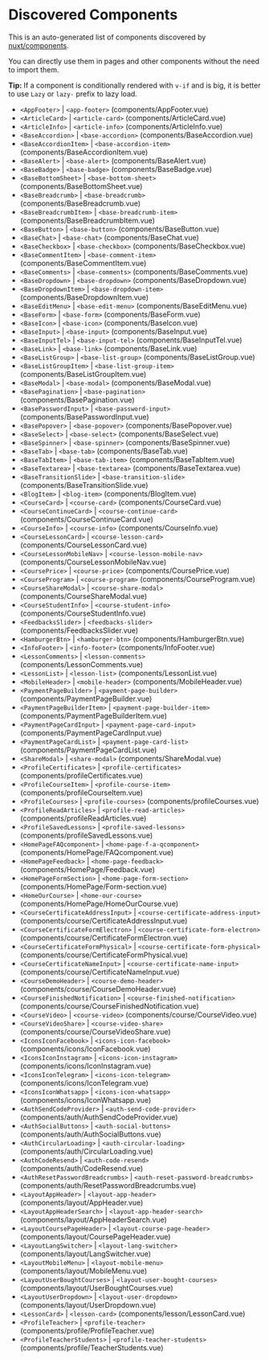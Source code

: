 # Discovered Components

This is an auto-generated list of components discovered by [nuxt/components](https://github.com/nuxt/components).

You can directly use them in pages and other components without the need to import them.

**Tip:** If a component is conditionally rendered with `v-if` and is big, it is better to use `Lazy` or `lazy-` prefix to lazy load.

- `<AppFooter>` | `<app-footer>` (components/AppFooter.vue)
- `<ArticleCard>` | `<article-card>` (components/ArticleCard.vue)
- `<ArticleInfo>` | `<article-info>` (components/ArticleInfo.vue)
- `<BaseAccordion>` | `<base-accordion>` (components/BaseAccordion.vue)
- `<BaseAccordionItem>` | `<base-accordion-item>` (components/BaseAccordionItem.vue)
- `<BaseAlert>` | `<base-alert>` (components/BaseAlert.vue)
- `<BaseBadge>` | `<base-badge>` (components/BaseBadge.vue)
- `<BaseBottomSheet>` | `<base-bottom-sheet>` (components/BaseBottomSheet.vue)
- `<BaseBreadcrumb>` | `<base-breadcrumb>` (components/BaseBreadcrumb.vue)
- `<BaseBreadcrumbItem>` | `<base-breadcrumb-item>` (components/BaseBreadcrumbItem.vue)
- `<BaseButton>` | `<base-button>` (components/BaseButton.vue)
- `<BaseChat>` | `<base-chat>` (components/BaseChat.vue)
- `<BaseCheckbox>` | `<base-checkbox>` (components/BaseCheckbox.vue)
- `<BaseCommentItem>` | `<base-comment-item>` (components/BaseCommentItem.vue)
- `<BaseComments>` | `<base-comments>` (components/BaseComments.vue)
- `<BaseDropdown>` | `<base-dropdown>` (components/BaseDropdown.vue)
- `<BaseDropdownItem>` | `<base-dropdown-item>` (components/BaseDropdownItem.vue)
- `<BaseEditMenu>` | `<base-edit-menu>` (components/BaseEditMenu.vue)
- `<BaseForm>` | `<base-form>` (components/BaseForm.vue)
- `<BaseIcon>` | `<base-icon>` (components/BaseIcon.vue)
- `<BaseInput>` | `<base-input>` (components/BaseInput.vue)
- `<BaseInputTel>` | `<base-input-tel>` (components/BaseInputTel.vue)
- `<BaseLink>` | `<base-link>` (components/BaseLink.vue)
- `<BaseListGroup>` | `<base-list-group>` (components/BaseListGroup.vue)
- `<BaseListGroupItem>` | `<base-list-group-item>` (components/BaseListGroupItem.vue)
- `<BaseModal>` | `<base-modal>` (components/BaseModal.vue)
- `<BasePagination>` | `<base-pagination>` (components/BasePagination.vue)
- `<BasePasswordInput>` | `<base-password-input>` (components/BasePasswordInput.vue)
- `<BasePopover>` | `<base-popover>` (components/BasePopover.vue)
- `<BaseSelect>` | `<base-select>` (components/BaseSelect.vue)
- `<BaseSpinner>` | `<base-spinner>` (components/BaseSpinner.vue)
- `<BaseTab>` | `<base-tab>` (components/BaseTab.vue)
- `<BaseTabItem>` | `<base-tab-item>` (components/BaseTabItem.vue)
- `<BaseTextarea>` | `<base-textarea>` (components/BaseTextarea.vue)
- `<BaseTransitionSlide>` | `<base-transition-slide>` (components/BaseTransitionSlide.vue)
- `<BlogItem>` | `<blog-item>` (components/BlogItem.vue)
- `<CourseCard>` | `<course-card>` (components/CourseCard.vue)
- `<CourseContinueCard>` | `<course-continue-card>` (components/CourseContinueCard.vue)
- `<CourseInfo>` | `<course-info>` (components/CourseInfo.vue)
- `<CourseLessonCard>` | `<course-lesson-card>` (components/CourseLessonCard.vue)
- `<CourseLessonMobileNav>` | `<course-lesson-mobile-nav>` (components/CourseLessonMobileNav.vue)
- `<CoursePrice>` | `<course-price>` (components/CoursePrice.vue)
- `<CourseProgram>` | `<course-program>` (components/CourseProgram.vue)
- `<CourseShareModal>` | `<course-share-modal>` (components/CourseShareModal.vue)
- `<CourseStudentInfo>` | `<course-student-info>` (components/CourseStudentInfo.vue)
- `<FeedbacksSlider>` | `<feedbacks-slider>` (components/FeedbacksSlider.vue)
- `<HamburgerBtn>` | `<hamburger-btn>` (components/HamburgerBtn.vue)
- `<InfoFooter>` | `<info-footer>` (components/InfoFooter.vue)
- `<LessonComments>` | `<lesson-comments>` (components/LessonComments.vue)
- `<LessonList>` | `<lesson-list>` (components/LessonList.vue)
- `<MobileHeader>` | `<mobile-header>` (components/MobileHeader.vue)
- `<PaymentPageBuilder>` | `<payment-page-builder>` (components/PaymentPageBuilder.vue)
- `<PaymentPageBuilderItem>` | `<payment-page-builder-item>` (components/PaymentPageBuilderItem.vue)
- `<PaymentPageCardInput>` | `<payment-page-card-input>` (components/PaymentPageCardInput.vue)
- `<PaymentPageCardList>` | `<payment-page-card-list>` (components/PaymentPageCardList.vue)
- `<ShareModal>` | `<share-modal>` (components/ShareModal.vue)
- `<ProfileCertificates>` | `<profile-certificates>` (components/profileCertificates.vue)
- `<ProfileCourseItem>` | `<profile-course-item>` (components/profileCourseItem.vue)
- `<ProfileCourses>` | `<profile-courses>` (components/profileCourses.vue)
- `<ProfileReadArticles>` | `<profile-read-articles>` (components/profileReadArticles.vue)
- `<ProfileSavedLessons>` | `<profile-saved-lessons>` (components/profileSavedLessons.vue)
- `<HomePageFAQcomponent>` | `<home-page-f-a-qcomponent>` (components/HomePage/FAQcomponent.vue)
- `<HomePageFeedback>` | `<home-page-feedback>` (components/HomePage/Feedback.vue)
- `<HomePageFormSection>` | `<home-page-form-section>` (components/HomePage/Form-section.vue)
- `<HomeOurCourse>` | `<home-our-course>` (components/HomePage/HomeOurCourse.vue)
- `<CourseCertificateAddressInput>` | `<course-certificate-address-input>` (components/course/CertificateAddressInput.vue)
- `<CourseCertificateFormElectron>` | `<course-certificate-form-electron>` (components/course/CertificateFormElectron.vue)
- `<CourseCertificateFormPhysical>` | `<course-certificate-form-physical>` (components/course/CertificateFormPhysical.vue)
- `<CourseCertificateNameInput>` | `<course-certificate-name-input>` (components/course/CertificateNameInput.vue)
- `<CourseDemoHeader>` | `<course-demo-header>` (components/course/CourseDemoHeader.vue)
- `<CourseFinishedNotification>` | `<course-finished-notification>` (components/course/CourseFinishedNotification.vue)
- `<CourseVideo>` | `<course-video>` (components/course/CourseVideo.vue)
- `<CourseVideoShare>` | `<course-video-share>` (components/course/CourseVideoShare.vue)
- `<IconsIconFacebook>` | `<icons-icon-facebook>` (components/icons/IconFacebook.vue)
- `<IconsIconInstagram>` | `<icons-icon-instagram>` (components/icons/IconInstagram.vue)
- `<IconsIconTelegram>` | `<icons-icon-telegram>` (components/icons/IconTelegram.vue)
- `<IconsIconWhatsapp>` | `<icons-icon-whatsapp>` (components/icons/IconWhatsapp.vue)
- `<AuthSendCodeProvider>` | `<auth-send-code-provider>` (components/auth/AuthSendCodeProvider.vue)
- `<AuthSocialButtons>` | `<auth-social-buttons>` (components/auth/AuthSocialButtons.vue)
- `<AuthCircularLoading>` | `<auth-circular-loading>` (components/auth/CircularLoading.vue)
- `<AuthCodeResend>` | `<auth-code-resend>` (components/auth/CodeResend.vue)
- `<AuthResetPasswordBreadcrumbs>` | `<auth-reset-password-breadcrumbs>` (components/auth/ResetPasswordBreadcrumbs.vue)
- `<LayoutAppHeader>` | `<layout-app-header>` (components/layout/AppHeader.vue)
- `<LayoutAppHeaderSearch>` | `<layout-app-header-search>` (components/layout/AppHeaderSearch.vue)
- `<LayoutCoursePageHeader>` | `<layout-course-page-header>` (components/layout/CoursePageHeader.vue)
- `<LayoutLangSwitcher>` | `<layout-lang-switcher>` (components/layout/LangSwitcher.vue)
- `<LayoutMobileMenu>` | `<layout-mobile-menu>` (components/layout/MobileMenu.vue)
- `<LayoutUserBoughtCourses>` | `<layout-user-bought-courses>` (components/layout/UserBoughtCourses.vue)
- `<LayoutUserDropdown>` | `<layout-user-dropdown>` (components/layout/UserDropdown.vue)
- `<LessonCard>` | `<lesson-card>` (components/lesson/LessonCard.vue)
- `<ProfileTeacher>` | `<profile-teacher>` (components/profile/ProfileTeacher.vue)
- `<ProfileTeacherStudents>` | `<profile-teacher-students>` (components/profile/TeacherStudents.vue)
